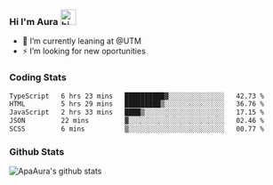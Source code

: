 ### Hi I'm Aura <img src="https://user-images.githubusercontent.com/1303154/88677602-1635ba80-d120-11ea-84d8-d263ba5fc3c0.gif" width="28px" alt="hi">

- 🔭 I’m currently leaning at @UTM
- ⚡ I’m looking for new oportunities


### Coding Stats

<!--START_SECTION:waka-->

```txt
TypeScript   6 hrs 23 mins   ██████████▓░░░░░░░░░░░░░░   42.73 %
HTML         5 hrs 29 mins   █████████▒░░░░░░░░░░░░░░░   36.76 %
JavaScript   2 hrs 33 mins   ████▒░░░░░░░░░░░░░░░░░░░░   17.15 %
JSON         22 mins         ▓░░░░░░░░░░░░░░░░░░░░░░░░   02.46 %
SCSS         6 mins          ▒░░░░░░░░░░░░░░░░░░░░░░░░   00.77 %
```

<!--END_SECTION:waka-->

### Github Stats

![ApaAura's github stats](https://github-readme-stats.vercel.app/api?username=ApaAura&count_private=true&theme=tokyonight&hide=contribs,prs)
